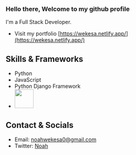 ### Hello there, Welcome to my github profile

<!--
profile here
-->

I'm a Full Stack Developer.

- Visit my portfolio [https://wekesa.netlify.app/](https://wekesa.netlify.app/)

## Skills & Frameworks

- Python
- JavaScript
- Python Django Framework
- <i class="fa-brands fa-html5"  width="50" height="50"></i>
  <img src="fa-html5.svg" width="50" height="50">

## Contact & Socials

- Email: <a href="mailto:noahwekesa0@gmail.com" target="_blank">noahwekesa0@gmail.com</a>
- Twitter: <a href="http://x.com" target="_blank">Noah</a>
